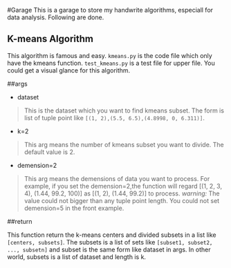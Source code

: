 #Garage
This is a garage to store my handwrite algorithms, especiall for data analysis. Following are done.

## K-means Algorithm

This algorithm is famous and easy.
`kmeans.py` is the code file which only have the kmeans function.
`test_kmeans.py` is a test file for upper file. You could get a visual glance for this algorithm.

##args
* dataset

> This is the dataset which you want to find kmeans subset. The form is list of tuple point like `[(1, 2),(5.5, 6.5),(4.8998, 0, 6.311)]`.

* k=2

> This arg means the number of kmeans subset you want to divide. The default value is 2.

* demension=2

> This arg means the demensions of data you want to process. For example, if you set the demension=2,the function will regard [(1, 2, 3, 4), (1.44, 99.2, 100)] as [(1, 2), (1.44, 99.2)] to process.
*warning:* The value could not bigger than any tuple point length. You could not set demension=5 in the front example.

##return

This function return the k-means centers and divided subsets in a list like `[centers, subsets]`.
The subsets is a list of sets like `[subset1, subset2, ..., subsetn]` and subset is the same form like dataset in args. In other world, subsets is a list of dataset and length is k.
